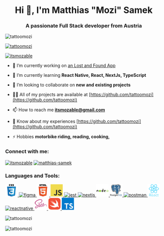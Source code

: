 <h1 align="center">Hi 👋, I'm Matthias "Mozi" Samek</h1>
<h3 align="center">A passionate Full Stack developer from Austria</h3>

<p align="left"> <img src="https://komarev.com/ghpvc/?username=tattoomozi&label=Profile%20views&color=0e75b6&style=flat" alt="tattoomozi" /> </p>

<p align="left"> <a href="https://github.com/ryo-ma/github-profile-trophy"><img src="https://github-profile-trophy.vercel.app/?username=tattoomozi" alt="tattoomozi" /></a> </p>

<p align="left"> <a href="https://twitter.com/itsmozable" target="blank"><img src="https://img.shields.io/twitter/follow/itsmozable?logo=twitter&style=for-the-badge" alt="itsmozable" /></a> </p>

- 🔭 I’m currently working on [an Lost and Found App](https://github.com/tattoomozi/lost-and-found-final)

- 🌱 I’m currently learning **React Native, React, NextJs, TypeScript**

- 👯 I’m looking to collaborate on **new and existing projects**

- 👨‍💻 All of my projects are available at [https://github.com/tattoomozi](https://github.com/tattoomozi)

- 📫 How to reach me **itsmozable@gmail.com**

- 📄 Know about my experiences [https://github.com/tattoomozi](https://github.com/tattoomozi)

- ⚡ Hobbies **motorbike riding, reading, cooking,**

<h3 align="left">Connect with me:</h3>
<p align="left">
<a href="https://twitter.com/itsmozable" target="blank"><img align="center" src="https://raw.githubusercontent.com/rahuldkjain/github-profile-readme-generator/master/src/images/icons/Social/twitter.svg" alt="itsmozable" height="30" width="40" /></a>
<a href="https://linkedin.com/in/matthias-samek" target="blank"><img align="center" src="https://raw.githubusercontent.com/rahuldkjain/github-profile-readme-generator/master/src/images/icons/Social/linked-in-alt.svg" alt="matthias-samek" height="30" width="40" /></a>
</p>

<h3 align="left">Languages and Tools:</h3>
<p align="left"> <a href="https://www.w3schools.com/css/" target="_blank" rel="noreferrer"> <img src="https://raw.githubusercontent.com/devicons/devicon/master/icons/css3/css3-original-wordmark.svg" alt="css3" width="40" height="40"/> </a> <a href="https://www.figma.com/" target="_blank" rel="noreferrer"> <img src="https://www.vectorlogo.zone/logos/figma/figma-icon.svg" alt="figma" width="40" height="40"/> </a> <a href="https://www.w3.org/html/" target="_blank" rel="noreferrer"> <img src="https://raw.githubusercontent.com/devicons/devicon/master/icons/html5/html5-original-wordmark.svg" alt="html5" width="40" height="40"/> </a> <a href="https://developer.mozilla.org/en-US/docs/Web/JavaScript" target="_blank" rel="noreferrer"> <img src="https://raw.githubusercontent.com/devicons/devicon/master/icons/javascript/javascript-original.svg" alt="javascript" width="40" height="40"/> </a> <a href="https://jestjs.io" target="_blank" rel="noreferrer"> <img src="https://www.vectorlogo.zone/logos/jestjsio/jestjsio-icon.svg" alt="jest" width="40" height="40"/> </a> <a href="https://nextjs.org/" target="_blank" rel="noreferrer"> <img src="https://cdn.worldvectorlogo.com/logos/nextjs-2.svg" alt="nextjs" width="40" height="40"/> </a> <a href="https://nodejs.org" target="_blank" rel="noreferrer"> <img src="https://raw.githubusercontent.com/devicons/devicon/master/icons/nodejs/nodejs-original-wordmark.svg" alt="nodejs" width="40" height="40"/> </a> <a href="https://www.postgresql.org" target="_blank" rel="noreferrer"> <img src="https://raw.githubusercontent.com/devicons/devicon/master/icons/postgresql/postgresql-original-wordmark.svg" alt="postgresql" width="40" height="40"/> </a> <a href="https://postman.com" target="_blank" rel="noreferrer"> <img src="https://www.vectorlogo.zone/logos/getpostman/getpostman-icon.svg" alt="postman" width="40" height="40"/> </a> <a href="https://reactjs.org/" target="_blank" rel="noreferrer"> <img src="https://raw.githubusercontent.com/devicons/devicon/master/icons/react/react-original-wordmark.svg" alt="react" width="40" height="40"/> </a> <a href="https://reactnative.dev/" target="_blank" rel="noreferrer"> <img src="https://reactnative.dev/img/header_logo.svg" alt="reactnative" width="40" height="40"/> </a> <a href="https://sass-lang.com" target="_blank" rel="noreferrer"> <img src="https://raw.githubusercontent.com/devicons/devicon/master/icons/sass/sass-original.svg" alt="sass" width="40" height="40"/> </a> <a href="https://developer.apple.com/swift/" target="_blank" rel="noreferrer"> <img src="https://raw.githubusercontent.com/devicons/devicon/master/icons/swift/swift-original.svg" alt="swift" width="40" height="40"/> </a> <a href="https://www.typescriptlang.org/" target="_blank" rel="noreferrer"> <img src="https://raw.githubusercontent.com/devicons/devicon/master/icons/typescript/typescript-original.svg" alt="typescript" width="40" height="40"/> </a> </p>

<p><img align="center" src="https://github-readme-stats.vercel.app/api/top-langs?username=tattoomozi&show_icons=true&locale=en&layout=compact" alt="tattoomozi" /></p>

<p><img align="center" src="https://github-readme-streak-stats.herokuapp.com/?user=tattoomozi&" alt="tattoomozi" /></p>
